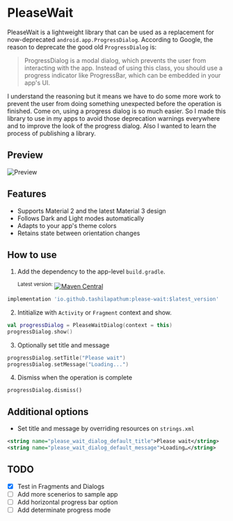 # PleaseWait 

PleaseWait is a lightweight library that can be used as a replacement for now-deprecated `android.app.ProgressDialog`.
According to Google, the reason to deprecate the good old `ProgressDialog` is:
> ProgressDialog is a modal dialog, which prevents the user from interacting with the app. Instead of using this class, you should use a progress indicator like ProgressBar, which can be embedded in your app's UI.

I understand the reasoning but it means we have to do some more work to prevent the user from doing something unexpected before the operation is finished. Come on, using a progress dialog is so much easier. So I made this library to use in my apps to avoid those deprecation warnings everywhere and to improve the look of the progress dialog. Also I wanted to learn the process of publishing a library.


## Preview
![Preview](https://media.giphy.com/media/v1.Y2lkPTc5MGI3NjExMGFjM2ZlODliNzc2YjJlZjk3ZGQxNDAxNTBiZTliY2Y0ZDRjNmExMyZjdD1n/mitgNrEa2SszFJTUHQ/giphy.gif)


## Features
- Supports Material 2 and the latest Material 3 design
- Follows Dark and Light modes automatically
- Adapts to your app's theme colors
- Retains state between orientation changes


## How to use
1. Add the dependency to the app-level `build.gradle`. 

   <sup>Latest version:</sup> [![Maven Central](https://maven-badges.herokuapp.com/maven-central/io.github.tashilapathum/please-wait/badge.svg)](https://maven-badges.herokuapp.com/maven-central/io.github.tashilapathum/please-wait)
```gradle
implementation 'io.github.tashilapathum:please-wait:$latest_version'
```


2. Intitialize with `Activity` or `Fragment` context and show.
```kotlin
val progressDialog = PleaseWaitDialog(context = this)
progressDialog.show()
```


3. Optionally set title and message
```kotlin
progressDialog.setTitle("Please wait")
progressDialog.setMessage("Loading...")
```


4. Dismiss when the operation is complete
```
progressDialog.dismiss()
```

## Additional options

- Set title and message by overriding resources on `strings.xml`
```xml
<string name="please_wait_dialog_default_title">Please wait</string>
<string name="please_wait_dialog_default_message">Loading…</string>
```

## TODO
- [x] Test in Fragments and Dialogs
- [ ] Add more scenerios to sample app
- [ ] Add horizontal progress bar option
- [ ] Add determinate progress mode
